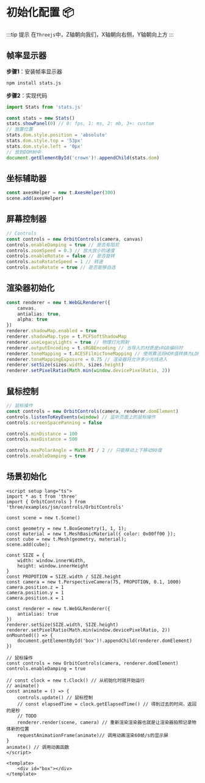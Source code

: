 # 初始化配置 :package:

:::tip 提示
在`Threejs`中，Z轴朝向我们，X轴朝向右侧，Y轴朝向上方
:::

## 帧率显示器

**步骤1**：安装帧率显示器

```bash
npm install stats.js
```

**步骤2**：实现代码

```ts
import Stats from 'stats.js'

const stats = new Stats()
stats.showPanel(0) // 0: fps, 1: ms, 2: mb, 3+: custom
// 放置位置
stats.dom.style.position = 'absolute'
stats.dom.style.top = '53px'
stats.dom.style.left = '0px'
// 放到DOM树中
document.getElementById('crown')!.appendChild(stats.dom)
```

## 坐标辅助器

```ts
const axesHelper = new t.AxesHelper(300)
scene.add(axesHelper)
```

## 屏幕控制器

```ts
// Controls
const controls = new OrbitControls(camera, canvas)
controls.enableDamping = true // 是否有阻尼
controls.zoomSpeed = 0.3 // 放大放小的速度
controls.enableRotate = false // 是否旋转
controls.autoRotateSpeed = 1 // 转速
controls.autoRotate = true // 是否能够自选
```

## 渲染器初始化

```ts
const renderer = new t.WebGLRenderer({
    canvas,
    antialias: true,
    alpha: true
})
renderer.shadowMap.enabled = true
renderer.shadowMap.type = t.PCFSoftShadowMap
renderer.useLegacyLights = true // 物理灯光照射
renderer.outputEncoding = t.sRGBEncoding // 当导入的材质是sRGB编码时
renderer.toneMapping = t.ACESFilmicToneMapping // 使用算法将HDR值转换为LDR值，使其介于0到1之间， 0 <---> 1
renderer.toneMappingExposure = 0.75 // 渲染器将允许多少光线进入
renderer.setSize(sizes.width, sizes.height)
renderer.setPixelRatio(Math.min(window.devicePixelRatio, 2))
```

## 鼠标控制

```ts
// 鼠标操作
const controls = new OrbitControls(camera, renderer.domElement)
controls.listenToKeyEvents(window) // 监听页面上的鼠标操作
controls.screenSpacePanning = false

controls.minDistance = 100
controls.maxDistance = 500

controls.maxPolarAngle = Math.PI / 2 // 只能移动上下移动90度
controls.enableDamping = true
```

## 场景初始化

```vue:line-numbers
<script setup lang="ts">
import * as t from 'three'
import { OrbitControls } from 'three/examples/jsm/controls/OrbitControls'

const scene = new t.Scene()

const geometry = new t.BoxGeometry(1, 1, 1);
const material = new t.MeshBasicMaterial({ color: 0x00ff00 });
const cube = new t.Mesh(geometry, material);
scene.add(cube);

const SIZE = {
    width: window.innerWidth, 
    height: window.innerHeight
}
const PROPOTION = SIZE.width / SIZE.height
const camera = new t.PerspectiveCamera(75, PROPOTION, 0.1, 1000)
camera.position.z = 1
camera.position.y = 1
camera.position.x = 1

const renderer = new t.WebGLRenderer({
    antialias: true
})
renderer.setSize(SIZE.width, SIZE.height)
renderer.setPixelRatio(Math.min(window.devicePixelRatio, 2))
onMounted(() => {
    document.getElementById('box')!.appendChild(renderer.domElement)
})

// 鼠标操作
const controls = new OrbitControls(camera, renderer.domElement)
controls.enableDamping = true

// const clock = new t.Clock() // 从初始化时就开始运行
// animate()
const animate = () => {
    controls.update() // 鼠标控制
    // const elapsedTime = clock.getElapsedTime() // 得到过去的时间，返回的是秒
    // TODO
    renderer.render(scene, camera) // 重新渲染渲染器也就是让渲染器拍照记录物体新的位置
    requestAnimationFrame(animate)// 调用动画渲染60帧/s的显示屏
}
animate() // 调用动画函数
</script>

<template>
    <div id="box"></div>
</template>
```

<div id="box" style="margin:0 auto;width:300px;height:300px"></div>

<script setup lang="ts">
import * as t from 'three'
import { onMounted, onUpdated } from 'vue'
import { OrbitControls } from 'three/examples/jsm/controls/OrbitControls'

const scene = new t.Scene()

const geometry = new t.BoxGeometry(1, 1, 1);
const material = new t.MeshBasicMaterial({ color: 0x00ff00 });
const cube = new t.Mesh(geometry, material);
scene.add(cube);

const SIZE = {
    width: 300,
    height: 300,
}
const PROPOTION = SIZE.width / SIZE.height

const camera = new t.PerspectiveCamera(75, PROPOTION, 0.1, 1000)
camera.position.z = 1
camera.position.y = 1
camera.position.x = 1

const renderer = new t.WebGLRenderer({
    antialias: true
})
renderer.setSize(SIZE.width, SIZE.height)
renderer.setPixelRatio(Math.min(window.devicePixelRatio, 2))

onMounted(() => {
    document.getElementById('box')!.appendChild(renderer.domElement)
})

// 鼠标操作
const controls = new OrbitControls(camera, renderer.domElement)
controls.enableDamping = true

// const clock = new t.Clock() // 从初始化时就开始运行
// animate()
const animate = () => {
    controls.update() // 鼠标控制
    // const elapsedTime = clock.getElapsedTime() // 得到过去的时间，返回的是秒
    // TODO
    cube.rotateX(0.01)
    cube.rotateZ(0.01)
    renderer.render(scene, camera) // 重新渲染渲染器也就是让渲染器拍照记录物体新的位置
    requestAnimationFrame(animate)// 调用动画渲染60帧/s的显示屏
}
animate() // 调用动画函数

window.addEventListener('click', (event) => {
    const selObj = window.getSelection();
    if(!selObj.isCollapsed){
        console.log(selObj)
        console.log(selObj.toString())
    }
});

</script>
